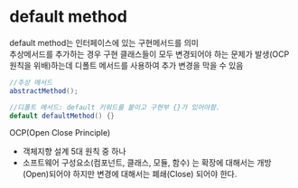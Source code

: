 default method
==============
default method는 인터페이스에 있는 구현메서드를 의미  
추상메서드를 추가하는 경우 구현 클래스들이 모두 변경되어야 하는 문제가 발생(OCP 원칙을 위배)하는데 디폴트 메서드를 사용하여 추가 변경을 막을 수 있음  

```java
//추상 메서드
abstractMethod();

//디폴트 메서드: default 키워드를 붙이고 구현부 {}가 있어야함. 
default defaultMethod() {}
```


OCP(Open Close Principle)  
- 객체지향 설계 5대 원칙 중 하나
- 소프트웨어 구성요소(컴포넌트, 클래스, 모듈, 함수) 는 확장에 대해서는 개방(Open)되어야 하지만 변경에 대해서는 폐쇄(Close) 되어야 한다.




